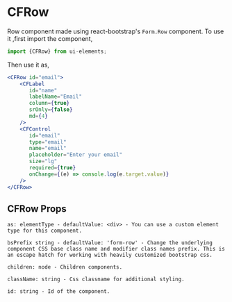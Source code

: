# CFRow 

Row component made using react-bootstrap's `Form.Row` component.
To use it ,first import the component,

```jsx harmony
import {CFRow} from ui-elements;
```
Then use it as,

```jsx harmony
<CFRow id="email">
    <CFLabel
       id="name"
       labelName="Email"
       column={true}
       srOnly={false}
       md={4}
    />
    <CFControl
       id="email"
       type="email"
       name="email"
       placeholder="Enter your email"
       size="lg"
       required={true}
       onChange={(e) => console.log(e.target.value)}
    />
</CFRow>
```
## CFRow Props

```
as: elementType - defaultValue: <div> - You can use a custom element type for this component.

bsPrefix string - defaultValue: 'form-row' - Change the underlying component CSS base class name and modifier class names prefix. This is an escape hatch for working with heavily customized bootstrap css.

children: node - Children components.

className: string - Css classname for additional styling.

id: string - Id of the component.
```
